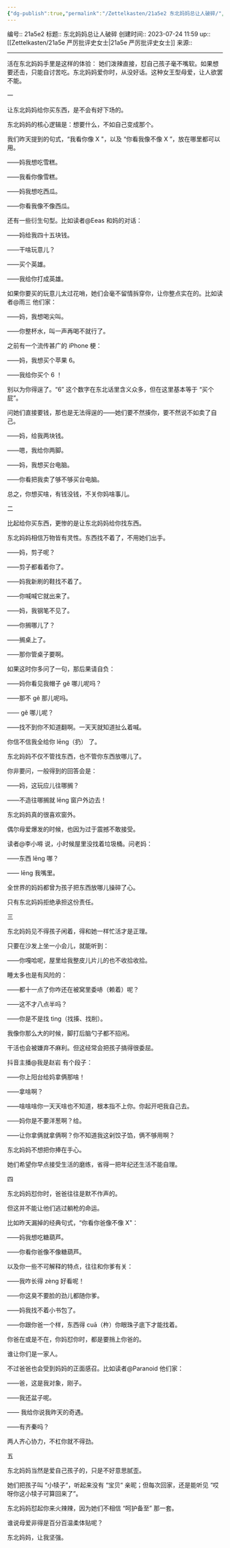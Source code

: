 ```yaml
---
{"dg-publish":true,"permalink":"/Zettelkasten/21a5e2 东北妈妈总让人破碎/","dgPassFrontmatter":true}
---
```


编号:: 21a5e2
标题:: 东北妈妈总让人破碎
创建时间:: 2023-07-24 11:59
up:: [[Zettelkasten/21a5e 严厉批评史女士\|21a5e 严厉批评史女士]]
来源:: 

---

活在东北妈妈手里是这样的体验：
她们泼辣直接，怼自己孩子毫不嘴软。如果想要还击，只能自讨苦吃。东北妈妈爱你时，从没好话。这种女王型母爱，让人欲罢不能。

一

让东北妈妈给你买东西，是不会有好下场的。

东北妈妈的核心逻辑是：想要什么，不如自己变成那个。

我们昨天提到的句式，“我看你像 X "，以及 “你看我像不像 X ”，放在哪里都可以用。

——妈我想吃雪糕。

——我看你像雪糕。

——妈我想吃西瓜。

——你看我像不像西瓜。

还有一些衍生句型。比如读者@Eeas 和妈的对话：

——妈给我四十五块钱。

——干啥玩意儿？

——买个英雄。

——我给你打成英雄。

如果你要买的玩意儿太过花哨，她们会毫不留情拆穿你，让你整点实在的。比如读者@雨三 他们家：

——妈，我想喝尖叫。

——你整杯水，叫一声再喝不就行了。

之前有一个流传甚广的 iPhone 梗：

——妈，我想买个苹果 6。

——我给你买个 6 ！

别以为你得逞了。“6” 这个数字在东北话里含义众多，但在这里基本等于 “买个屁”。

问她们直接要钱，那也是无法得逞的——她们要不然揍你，要不然说不如卖了自己。

——妈，给我两块钱。

——嗯，我给你两脚。

——妈，我想买台电脑。

——你看把我卖了够不够买台电脑。

总之，你想买啥，有钱没钱，不关你妈啥事儿。

二

比起给你买东西，更惨的是让东北妈妈给你找东西。

东北妈妈相信万物皆有灵性。东西找不着了，不用她们出手。

——妈，剪子呢？

——剪子都看着你了。

——妈我新刷的鞋找不着了。

——你喊喊它就出来了。

——妈，我钢笔不见了。

——你搁哪儿了？

——搁桌上了。

——那你管桌子要啊。

如果这时你多问了一句，那后果请自负：

——妈你看见我帽子 gě 哪儿呢吗？

——那不 gě 那儿呢吗。

—— gě 哪儿呢？

——找不到你不知道翻啊。一天天就知道扯么着喊。

你信不信我全给你 lēng（扔） 了。

东北妈妈不仅不管找东西，也不管你东西放哪儿了。

你非要问，一般得到的回答会是：

——妈，这玩应儿往哪搁？

——不造往哪搁就 lēng 窗户外边去！

东北妈妈真的很喜欢窗外。

偶尔母爱爆发的时候，也因为过于震撼不敢接受。

读者@李小嘚 说，小时候屋里没找着垃圾桶。问老妈：

——东西 lēng 哪？

—— lēng 我嘴里。

全世界的妈妈都曾为孩子把东西放哪儿操碎了心。

只有东北妈妈拒绝承担这份责任。

三

东北妈妈见不得孩子闲着，得和她一样忙活才是正理。

只要在沙发上坐一小会儿，就能听到：

——你嘎哈呢，屋里给我整皮儿片儿的也不收拾收拾。

睡太多也是有风险的：

——都十一点了你咋还在被窝里委哧（赖着）呢？

——这不才八点半吗？

——你是不是找 tìng（找揍、找削）。

我像你那么大的时候，脚打后脑勺子都不招闲。

干活也会被嫌弃不麻利。但这经常会把孩子搞得很委屈。

抖音主播@我是赵岩 有个段子：

——你上阳台给妈拿俩那啥！

——拿啥啊？

——啥啥啥你一天天啥也不知道，根本指不上你。你起开吧我自己去。

——妈你是不要洋葱啊？给。

——让你拿俩就拿俩啊？你不知道我这剁饺子馅，俩不够用啊？

东北妈妈不想把你捧在手心。

她们希望你早点接受生活的磨练，省得一把年纪还生活不能自理。

四

东北妈妈怼你时，爸爸往往是默不作声的。

但这并不能让他们逃过躺枪的命运。

比如昨天漏掉的经典句式，“你看你爸像不像 X"：

——妈我想吃糖葫芦。

——你看你爸像不像糖葫芦。

以及你一些不可解释的特点，往往和你爹有关：

——我咋长得 zèng 好看呢！

——你这臭不要脸的劲儿都随你爹。

——妈我找不着小书包了。

——你跟你爸一个样，东西得 cuā（杵）你眼珠子底下才能找着。

你爸在或是不在，你妈怼你时，都是要捎上你爸的。

谁让你们是一家人。

不过爸爸也会受到妈妈的正面感召。比如读者@Paranoid 他们家：

——爸，这是我对象，刚子。

——我还盆子呢。

—— 我给你说我昨天的奇遇。

——有齐秦吗？

两人齐心协力，不杠你就不得劲。

五

东北妈妈当然是爱自己孩子的，只是不好意思腻歪。

她们把孩子叫 “小犊子”，听起来没有 “宝贝“ 亲昵；但每次回家，还是能听见 “哎呀你这小犊子可算回来了”。

东北妈妈怼起你来火辣辣，因为她们不相信 “呵护备至” 那一套。

谁说母爱非得是百分百温柔体贴呢？

东北妈妈，让我坚强。
